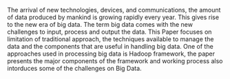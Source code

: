 The arrival of new technologies, devices, and communications, the amount of data 
produced by mankind is growing rapidly every year. This gives rise to the new era of big 
data. The term big data comes with the new challenges to input, process and output the data. 
This Paper focuses on limitation of traditional approach, the techniques available to manage 
the data and the components that are useful in handling big data. One of the approaches used 
in processing big data is Hadoop framework, the paper presents the major components of the 
framework and working process also intorduces some of the challenges on Big Data.
